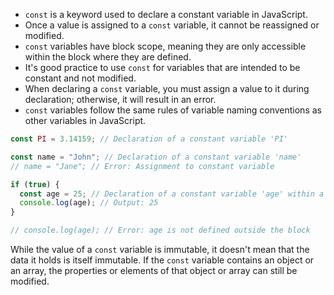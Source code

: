 - `const` is a keyword used to declare a constant variable in JavaScript.
- Once a value is assigned to a `const` variable, it cannot be reassigned or modified.
- `const` variables have block scope, meaning they are only accessible within the block where they are defined.
- It's good practice to use `const` for variables that are intended to be constant and not modified.
- When declaring a `const` variable, you must assign a value to it during declaration; otherwise, it will result in an error.
- `const` variables follow the same rules of variable naming conventions as other variables in JavaScript.

```javascript
const PI = 3.14159; // Declaration of a constant variable 'PI'

const name = "John"; // Declaration of a constant variable 'name'
// name = "Jane"; // Error: Assignment to constant variable

if (true) {
  const age = 25; // Declaration of a constant variable 'age' within a block
  console.log(age); // Output: 25
}

// console.log(age); // Error: age is not defined outside the block
```
While the value of a `const` variable is immutable, it doesn't mean that the data it holds is itself immutable. If the `const` variable contains an object or an array, the properties or elements of that object or array can still be modified.